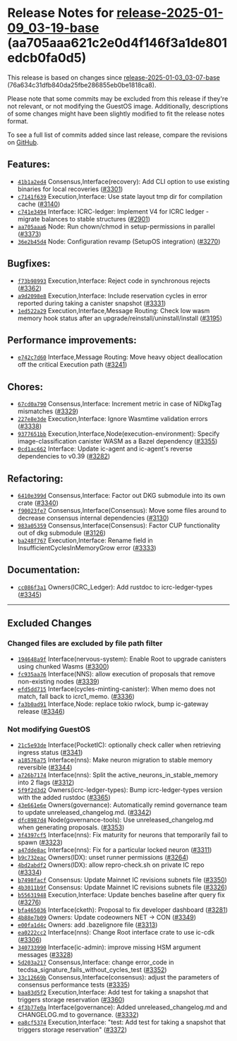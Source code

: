Release Notes for [**release\-2025\-01\-09\_03\-19\-base**](https://github.com/dfinity/ic/tree/release-2025-01-09_03-19-base) (aa705aaa621c2e0d4f146f3a1de801edcb0fa0d5\)
=========================================================================================================================================================================

This release is based on changes since [release\-2025\-01\-03\_03\-07\-base](https://dashboard.internetcomputer.org/release/76a634c31dfb840da25fbe286855eb0be1818ca8) (76a634c31dfb840da25fbe286855eb0be1818ca8\).

Please note that some commits may be excluded from this release if they're not relevant, or not modifying the GuestOS image. Additionally, descriptions of some changes might have been slightly modified to fit the release notes format.

To see a full list of commits added since last release, compare the revisions on [GitHub](https://github.com/dfinity/ic/compare/release-2025-01-03_03-07-base...release-2025-01-09_03-19-base).

Features:
---------

* [`41b1a2ed4`](https://github.com/dfinity/ic/commit/41b1a2ed4) Consensus,Interface(recovery): Add CLI option to use existing binaries for local recoveries ([\#3301](https://github.com/dfinity/ic/pull/3301))
* [`c7141f639`](https://github.com/dfinity/ic/commit/c7141f639) Execution,Interface: Use state layout tmp dir for compilation cache ([\#3140](https://github.com/dfinity/ic/pull/3140))
* [`c741e3494`](https://github.com/dfinity/ic/commit/c741e3494) Interface: ICRC\-ledger: Implement V4 for ICRC ledger \- migrate balances to stable structures ([\#2901](https://github.com/dfinity/ic/pull/2901))
* [`aa705aaa6`](https://github.com/dfinity/ic/commit/aa705aaa6) Node: Run chown/chmod in setup\-permissions in parallel ([\#3373](https://github.com/dfinity/ic/pull/3373))
* [`36e2b45d4`](https://github.com/dfinity/ic/commit/36e2b45d4) Node: Configuration revamp (SetupOS integration) ([\#3270](https://github.com/dfinity/ic/pull/3270))

Bugfixes:
---------

* [`f73b98993`](https://github.com/dfinity/ic/commit/f73b98993) Execution,Interface: Reject code in synchronous rejects ([\#3362](https://github.com/dfinity/ic/pull/3362))
* [`a9d2098e8`](https://github.com/dfinity/ic/commit/a9d2098e8) Execution,Interface: Include reservation cycles in error reported during taking a canister snapshot ([\#3331](https://github.com/dfinity/ic/pull/3331))
* [`1ed522a29`](https://github.com/dfinity/ic/commit/1ed522a29) Execution,Interface,Message Routing: Check low wasm memory hook status after an upgrade/reinstall/uninstall/install ([\#3195](https://github.com/dfinity/ic/pull/3195))

Performance improvements:
-------------------------

* [`e742c7d60`](https://github.com/dfinity/ic/commit/e742c7d60) Interface,Message Routing: Move heavy object deallocation off the critical Execution path ([\#3241](https://github.com/dfinity/ic/pull/3241))

Chores:
-------

* [`67cd0a790`](https://github.com/dfinity/ic/commit/67cd0a790) Consensus,Interface: Increment metric in case of NiDkgTag mismatches ([\#3329](https://github.com/dfinity/ic/pull/3329))
* [`227e8e3de`](https://github.com/dfinity/ic/commit/227e8e3de) Execution,Interface: Ignore Wasmtime validation errors ([\#3338](https://github.com/dfinity/ic/pull/3338))
* [`9377651bb`](https://github.com/dfinity/ic/commit/9377651bb) Execution,Interface,Node(execution\-environment): Specify image\-classification canister WASM as a Bazel dependency ([\#3355](https://github.com/dfinity/ic/pull/3355))
* [`0cd1ac662`](https://github.com/dfinity/ic/commit/0cd1ac662) Interface: Update ic\-agent and ic\-agent's reverse dependencies to v0\.39 ([\#3282](https://github.com/dfinity/ic/pull/3282))

Refactoring:
------------

* [`6410e399d`](https://github.com/dfinity/ic/commit/6410e399d) Consensus,Interface: Factor out DKG submodule into its own crate ([\#3340](https://github.com/dfinity/ic/pull/3340))
* [`f90023fe7`](https://github.com/dfinity/ic/commit/f90023fe7) Consensus,Interface(Consensus): Move some files around to decrease consensus internal dependencies ([\#3130](https://github.com/dfinity/ic/pull/3130))
* [`983a05359`](https://github.com/dfinity/ic/commit/983a05359) Consensus,Interface(Consensus): Factor CUP functionality out of dkg submodule ([\#3126](https://github.com/dfinity/ic/pull/3126))
* [`ba248f767`](https://github.com/dfinity/ic/commit/ba248f767) Execution,Interface: Rename field in InsufficientCyclesInMemoryGrow error ([\#3333](https://github.com/dfinity/ic/pull/3333))

Documentation:
--------------

* [`cc086f3a1`](https://github.com/dfinity/ic/commit/cc086f3a1) Owners(ICRC\_Ledger): Add rustdoc to icrc\-ledger\-types ([\#3345](https://github.com/dfinity/ic/pull/3345))

-------------------------------------------

## Excluded Changes

### Changed files are excluded by file path filter
* [`194648a9f`](https://github.com/dfinity/ic/commit/194648a9f) Interface(nervous\-system): Enable Root to upgrade canisters using chunked Wasms ([\#3300](https://github.com/dfinity/ic/pull/3300))
* [`fc935aa76`](https://github.com/dfinity/ic/commit/fc935aa76) Interface(NNS): allow execution of proposals that remove non\-existing nodes ([\#3339](https://github.com/dfinity/ic/pull/3339))
* [`efd5dd715`](https://github.com/dfinity/ic/commit/efd5dd715) Interface(cycles\-minting\-canister): When memo does not match, fall back to icrc1\_memo. ([\#3336](https://github.com/dfinity/ic/pull/3336))
* [`fa3b0ad91`](https://github.com/dfinity/ic/commit/fa3b0ad91) Interface,Node: replace tokio rwlock, bump ic\-gateway release ([\#3346](https://github.com/dfinity/ic/pull/3346))

### Not modifying GuestOS
* [`21c5e93de`](https://github.com/dfinity/ic/commit/21c5e93de) Interface(PocketIC): optionally check caller when retrieving ingress status ([\#3341](https://github.com/dfinity/ic/pull/3341))
* [`a18576a75`](https://github.com/dfinity/ic/commit/a18576a75) Interface(nns): Make neuron migration to stable memory reversible ([\#3344](https://github.com/dfinity/ic/pull/3344))
* [`a726b7174`](https://github.com/dfinity/ic/commit/a726b7174) Interface(nns): Split the active\_neurons\_in\_stable\_memory into 2 flags ([\#3312](https://github.com/dfinity/ic/pull/3312))
* [`5f9f2d3d2`](https://github.com/dfinity/ic/commit/5f9f2d3d2) Owners(icrc\-ledger\-types): Bump icrc\-ledger\-types version with the added rustdoc ([\#3365](https://github.com/dfinity/ic/pull/3365))
* [`43e661e6e`](https://github.com/dfinity/ic/commit/43e661e6e) Owners(governance): Automatically remind governance team to update unreleased\_changelog.md. ([\#3342](https://github.com/dfinity/ic/pull/3342))
* [`dfc8987d4`](https://github.com/dfinity/ic/commit/dfc8987d4) Node(governance\-tools): Use unreleased\_changelog.md when generating proposals. ([\#3353](https://github.com/dfinity/ic/pull/3353))
* [`3f4397cf5`](https://github.com/dfinity/ic/commit/3f4397cf5) Interface(nns): Fix maturity for neurons that temporarily fail to spawn ([\#3323](https://github.com/dfinity/ic/pull/3323))
* [`a47dde8ac`](https://github.com/dfinity/ic/commit/a47dde8ac) Interface(nns): Fix for a particular locked neuron ([\#3311](https://github.com/dfinity/ic/pull/3311))
* [`b9c732eac`](https://github.com/dfinity/ic/commit/b9c732eac) Owners(IDX): unset runner permissions ([\#3264](https://github.com/dfinity/ic/pull/3264))
* [`4bd2abdf2`](https://github.com/dfinity/ic/commit/4bd2abdf2) Owners(IDX): allow repro\-check.sh on private IC repo ([\#3334](https://github.com/dfinity/ic/pull/3334))
* [`b7498facf`](https://github.com/dfinity/ic/commit/b7498facf) Consensus: Update Mainnet IC revisions subnets file ([\#3350](https://github.com/dfinity/ic/pull/3350))
* [`4b3011b9f`](https://github.com/dfinity/ic/commit/4b3011b9f) Consensus: Update Mainnet IC revisions subnets file ([\#3326](https://github.com/dfinity/ic/pull/3326))
* [`b55631948`](https://github.com/dfinity/ic/commit/b55631948) Execution,Interface: Update benches baseline after query fix ([\#3276](https://github.com/dfinity/ic/pull/3276))
* [`bfa465036`](https://github.com/dfinity/ic/commit/bfa465036) Interface(cketh): Proposal to fix developer dashboard ([\#3281](https://github.com/dfinity/ic/pull/3281))
* [`4b88e7b09`](https://github.com/dfinity/ic/commit/4b88e7b09) Owners: Update codeowners NET \-\> CON ([\#3349](https://github.com/dfinity/ic/pull/3349))
* [`e00fa1d4c`](https://github.com/dfinity/ic/commit/e00fa1d4c) Owners: add .bazelignore file ([\#3313](https://github.com/dfinity/ic/pull/3313))
* [`ea0222cc2`](https://github.com/dfinity/ic/commit/ea0222cc2) Interface(nns): Change Root interface crate to use ic\-cdk ([\#3306](https://github.com/dfinity/ic/pull/3306))
* [`340733990`](https://github.com/dfinity/ic/commit/340733990) Interface(ic\-admin): improve missing HSM argument messages ([\#3328](https://github.com/dfinity/ic/pull/3328))
* [`5d203a217`](https://github.com/dfinity/ic/commit/5d203a217) Consensus,Interface: change error\_code in tecdsa\_signature\_fails\_without\_cycles\_test ([\#3352](https://github.com/dfinity/ic/pull/3352))
* [`33c12669b`](https://github.com/dfinity/ic/commit/33c12669b) Consensus,Interface(consensus): adjust the parameters of consensus performance tests ([\#3335](https://github.com/dfinity/ic/pull/3335))
* [`baa83d5f2`](https://github.com/dfinity/ic/commit/baa83d5f2) Execution,Interface: Add test for taking a snapshot that triggers storage reservation ([\#3360](https://github.com/dfinity/ic/pull/3360))
* [`4f3b77e0a`](https://github.com/dfinity/ic/commit/4f3b77e0a) Interface(governance): Added unreleased\_changelog.md and CHANGELOG.md to governance. ([\#3332](https://github.com/dfinity/ic/pull/3332))
* [`ea8cf5374`](https://github.com/dfinity/ic/commit/ea8cf5374) Execution,Interface: "test: Add test for taking a snapshot that triggers storage reservation" ([\#3372](https://github.com/dfinity/ic/pull/3372))
